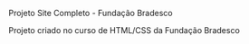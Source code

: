 Projeto Site Completo - Fundação Bradesco

Projeto criado no curso de HTML/CSS da Fundação Bradesco
